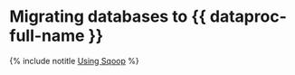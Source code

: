 # Migrating databases to {{ dataproc-full-name }}

{% include notitle [Using Sqoop](../../_tutorials/dataplatform/sqoop/sqoop-mmy.md) %}
